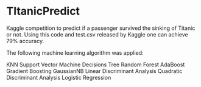 # TItanicPredict
Kaggle competition to predict if a passenger survived the sinking of Titanic or not. Using this code and test.csv released by Kaggle one can achieve 79% accuracy.

The following machine learning algorithm was applied:

KNN
Support Vector Machine
Decisions Tree
Random Forest
AdaBoost
Gradient Boosting
GaussianNB
Linear Discriminant Analysis
Quadratic Discriminant Analysis
Logistic Regression

